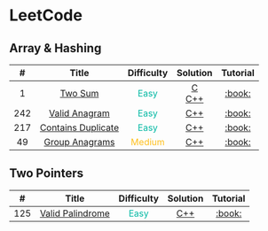 # LeetCode

<!-- 
<td style="color: rgb(0 184 163)">Easy</td>
<td style="color: rgb(255 192 30)">Medium</td>
<td style="color: rgb(255 55 95)">Hard</td>
-->

## Array & Hashing
<table>
  <thead>
    <tr>
      <th>#</th>
      <th>Title</th>
      <th>Difficulty</th>
      <th>Solution</th>
      <th>Tutorial</th>
    </tr>
  </thead>
  <tbody>
    <tr>
      <td style="text-align: center;">1</td>
      <td style="text-align: center;"><a href="https://leetcode.com/problems/two-sum/">Two Sum</a></td> 
      <td style="color: rgb(0 184 163); text-align: center;">Easy</td>
      <td style="text-align: center;">
        <a href="./C/1.two-sum.c">C</a></br>
        <a href="./C++/array-and-hashing/1.two-sum.cpp">C++</a></br>
      </td>
      <td style="text-align: center;"><a href="https://abel3t.gitbook.io/leetcode/array-and-hashing/1.-two-sum">:book:</a></td> 
    </tr>
    <tr>
      <td style="text-align: center;">242</td>
      <td style="text-align: center;"><a href="https://leetcode.com/problems/valid-anagram">Valid Anagram</a></td> 
      <td style="color: rgb(0 184 163); text-align: center;">Easy</td>
      <td style="text-align: center;">
        <a href="./C++/array-and-hashing/242.valid-anagram.cpp">C++</a></br>
      </td>
      <td style="text-align: center;"><a href="https://abel3t.gitbook.io/leetcode/array-and-hashing/242.-valid-anagram">:book:</a></td> 
    </tr>
    <tr>
      <td style="text-align: center;">217</td>
      <td style="text-align: center;"><a href="https://leetcode.com/problems/contains-duplicate">Contains Duplicate</a></td> 
      <td style="color: rgb(0 184 163); text-align: center;">Easy</td>
      <td style="text-align: center;">
        <a href="./C++/array-and-hashing/217.contains-duplicate.cpp">C++</a></br>
      </td>
      <td style="text-align: center;"><a href="https://abel3t.gitbook.io/leetcode/array-and-hashing/217.-contains-duplicate">:book:</a></td> 
    </tr>
    <tr>
      <td style="text-align: center;">49</td>
      <td style="text-align: center;"><a href="https://leetcode.com/problems/group-anagrams">Group Anagrams</a></td> 
      <td style="color: rgb(255 192 30); text-align: center;">Medium</td>
      <td style="text-align: center;">
        <a href="./C++/array-and-hashing/49.group-anagrams.cpp">C++</a></br>
      </td>
      <td style="text-align: center;"><a href="https://abel3t.gitbook.io/leetcode/array-and-hashing/49.-group-anagrams">:book:</a></td> 
    </tr>
  </tbody>
</table>

## Two Pointers
<table>
  <thead>
    <tr>
      <th>#</th>
      <th>Title</th>
      <th>Difficulty</th>
      <th>Solution</th>
      <th>Tutorial</th>
    </tr>
  </thead>
  <tbody>
    <tr>
      <td style="text-align: center;">125</td>
      <td style="text-align: center;"><a href="https://leetcode.com/problems/valid-palindrome">Valid Palindrome</a></td> 
      <td style="color: rgb(0 184 163); text-align: center;">Easy</td>
      <td style="text-align: center;">
        <a href="./C++/two-pointers/125.valid-palindrome.cpp">C++</a></br>
      </td>
      <td style="text-align: center;"><a href="https://abel3t.gitbook.io/leetcode/two-pointers/125.-valid-palindrome">:book:</a></td> 
    </tr>
  </tbody>
</table>